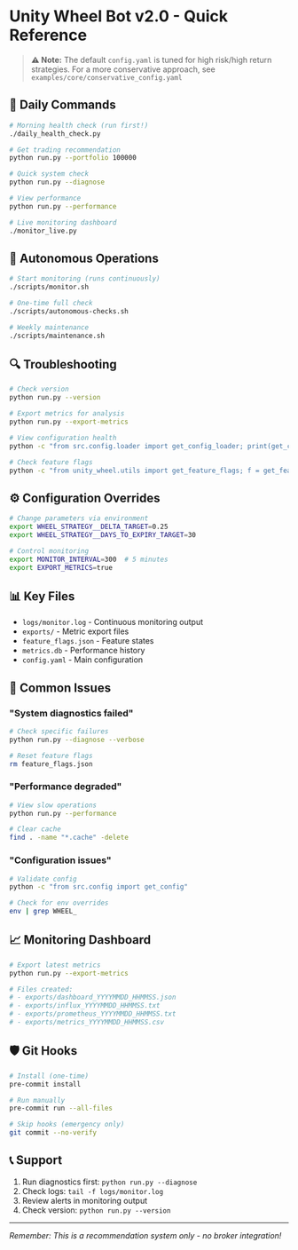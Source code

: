 # Unity Wheel Bot v2.0 - Quick Reference

> **⚠️ Note:** The default `config.yaml` is tuned for high risk/high return strategies.
> For a more conservative approach, see `examples/core/conservative_config.yaml`

## 🚀 Daily Commands

```bash
# Morning health check (run first!)
./daily_health_check.py

# Get trading recommendation
python run.py --portfolio 100000

# Quick system check
python run.py --diagnose

# View performance
python run.py --performance

# Live monitoring dashboard
./monitor_live.py
```

## 🤖 Autonomous Operations

```bash
# Start monitoring (runs continuously)
./scripts/monitor.sh

# One-time full check
./scripts/autonomous-checks.sh

# Weekly maintenance
./scripts/maintenance.sh
```

## 🔍 Troubleshooting

```bash
# Check version
python run.py --version

# Export metrics for analysis
python run.py --export-metrics

# View configuration health
python -c "from src.config.loader import get_config_loader; print(get_config_loader().generate_health_report())"

# Check feature flags
python -c "from unity_wheel.utils import get_feature_flags; f = get_feature_flags(); print(f.get_status_report()['summary'])"
```

## ⚙️ Configuration Overrides

```bash
# Change parameters via environment
export WHEEL_STRATEGY__DELTA_TARGET=0.25
export WHEEL_STRATEGY__DAYS_TO_EXPIRY_TARGET=30

# Control monitoring
export MONITOR_INTERVAL=300  # 5 minutes
export EXPORT_METRICS=true
```

## 📊 Key Files

- `logs/monitor.log` - Continuous monitoring output
- `exports/` - Metric export files
- `feature_flags.json` - Feature states
- `metrics.db` - Performance history
- `config.yaml` - Main configuration

## 🚨 Common Issues

### "System diagnostics failed"
```bash
# Check specific failures
python run.py --diagnose --verbose

# Reset feature flags
rm feature_flags.json
```

### "Performance degraded"
```bash
# View slow operations
python run.py --performance

# Clear cache
find . -name "*.cache" -delete
```

### "Configuration issues"
```bash
# Validate config
python -c "from src.config import get_config"

# Check for env overrides
env | grep WHEEL_
```

## 📈 Monitoring Dashboard

```bash
# Export latest metrics
python run.py --export-metrics

# Files created:
# - exports/dashboard_YYYYMMDD_HHMMSS.json
# - exports/influx_YYYYMMDD_HHMMSS.txt
# - exports/prometheus_YYYYMMDD_HHMMSS.txt
# - exports/metrics_YYYYMMDD_HHMMSS.csv
```

## 🛡️ Git Hooks

```bash
# Install (one-time)
pre-commit install

# Run manually
pre-commit run --all-files

# Skip hooks (emergency only)
git commit --no-verify
```

## 📞 Support

1. Run diagnostics first: `python run.py --diagnose`
2. Check logs: `tail -f logs/monitor.log`
3. Review alerts in monitoring output
4. Check version: `python run.py --version`

---
*Remember: This is a recommendation system only - no broker integration!*
